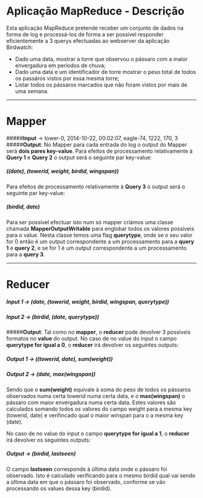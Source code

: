 Aplicação MapReduce - Descrição
===========================
Esta aplicação MapReduce pretende receber um conjunto de dados na forma de log e processá-los de forma a ser possível responder eficientemente a 3 querys efectuadas ao webserver da aplicação Birdwatch:

- Dado uma data, mostrar a torre que observou o pássaro com a maior envergadura em períodos de chuva;
- Dado uma data e um identificador de torre mostrar o peso total de todos os passáros vistos por essa mesma torre;
- Listar todos os pássaros marcados que não foram vistos por mais de uma semana.

----------
# **Mapper**

#####**Input** -> tower-0, 2014-10-22, 00:02:07, eagle-74, 1222, 170, 3
#####**Output**:
No Mapper para cada entrada do log o output do Mapper será **dois pares key-value**.
Para efeitos de processamento relativamente à **Query 1** e **Query 2** o output será o seguinte par key-value: 

##### **((date), (towerid, weight, birdid, wingspan))**

Para efeitos de processamento relativamente à **Query 3** o output será o seguinte par key-value: 

##### **(birdid, date)**

Para ser possível efectuar isto num só mapper criámos uma classe chamada **MapperOutputWritable** para englobar todos os valores possíveis para o value.
Nesta classe temos uma flag **querytype**, onde se o seu valor for 0 então é um output correspondente a um processamento para a **query 1** e **query 2**, e se for 1 é um output correspondente a um processamento para a **query 3**.

----------
# **Reducer**

##### **Input 1 -> (date, (towerid, weight, birdid, wingspan, querytype))**
##### **Input 2 -> (birdid, (date, querytype))**

#####**Output**:
Tal como no **mapper**, o **reducer** pode devolver 3 possíveis formatos no **value** do output.
No caso de no value do input o campo **querytype for igual a 0**, o **reducer** irá devolver os seguintes outputs:

##### **Output 1 -> ((towerid, date), sum(weight))**
##### **Output 2 -> (date, max(wingspan))**

Sendo que o **sum(weight)** equivale à soma do peso de todos os pássaros observados numa certa towerid numa certa data, e o **max(wingspan)** o pássaro com maior envergadura numa certa data.
Estes valores são calculados somando todos os valores do campo weight para a mesma key (towerid, date) e verifincado qual o maior winspan para o a mesma key (date).

No caso de no value do input o campo **querytype for igual a 1**, o **reducer** irá devolver os seguintes outputs:

##### **Output -> (birdid, lastseen)**

O campo **lastseen** corresponde à última data onde o pássaro foi observado. Isto é calculado verificando para o mesmo birdid qual vai sendo a última data em que o pássaro foi observado, conforme se vão processando os values dessa key (birdid).



